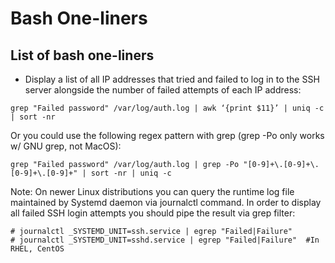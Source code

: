 # Bash One-liners

## List of bash one-liners
* Display a list of all IP addresses that tried and failed to log in to the SSH server alongside the number of failed attempts of each IP address:
```
grep "Failed password" /var/log/auth.log | awk ‘{print $11}’ | uniq -c | sort -nr
```
Or you could use the following regex pattern with grep (grep -Po only works w/ GNU grep, not MacOS):
```
grep "Failed password" /var/log/auth.log | grep -Po "[0-9]+\.[0-9]+\.[0-9]+\.[0-9]+" | sort -nr | uniq -c
```
Note: On newer Linux distributions you can query the runtime log file maintained by Systemd daemon via journalctl command. In order to display all failed SSH login attempts you should pipe the result via grep filter:
```
# journalctl _SYSTEMD_UNIT=ssh.service | egrep "Failed|Failure"
# journalctl _SYSTEMD_UNIT=sshd.service | egrep "Failed|Failure"  #In RHEL, CentOS 
```
